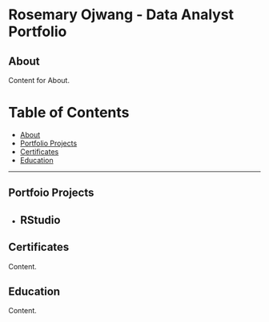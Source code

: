 # Rosemary Ojwang - Data Analyst Portfolio

## About

Content for About.

# Table of Contents

- [About](#about)
- [Portfolio Projects](#portfolio-projects)
- [Certificates](#certificates)
- [Education](#Education)

---

## Portfoio Projects

  - ## RStudio

## Certificates

Content.

## Education

Content.

